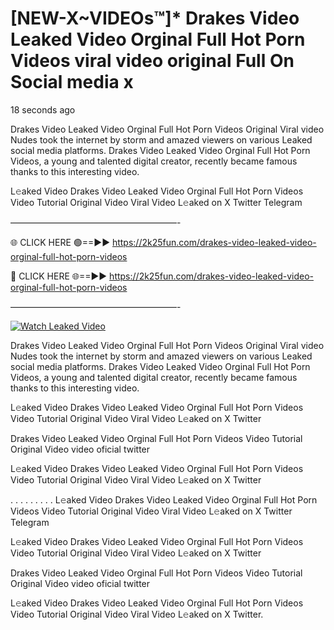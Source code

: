 # [NEW-X~VIDEOs™]* Drakes Video Leaked Video Orginal Full Hot Porn Videos viral video original Full On Social media x

18 seconds ago

Drakes Video Leaked Video Orginal Full Hot Porn Videos Original Viral video Nudes took the internet by storm and amazed viewers on various Leaked social media platforms. Drakes Video Leaked Video Orginal Full Hot Porn Videos, a young and talented digital creator, recently became famous thanks to this interesting video.

L𝚎aked Video Drakes Video Leaked Video Orginal Full Hot Porn Videos Video Tutorial Original Video Viral Video L𝚎aked on X Twitter Telegram

———————————————————-

🌐 CLICK HERE 🟢==►► https://2k25fun.com/drakes-video-leaked-video-orginal-full-hot-porn-videos

🔴 CLICK HERE 🌐==►► https://2k25fun.com/drakes-video-leaked-video-orginal-full-hot-porn-videos

———————————————————-

[![Watch Leaked Video](https://miro.medium.com/v2/resize:fit:828/format:webp/1*cilzJN44JGOrTw9NJCrNHA.gif "Watch Leaked Video")](https://2k25fun.com/drakes-video-leaked-video-orginal-full-hot-porn-videos)

Drakes Video Leaked Video Orginal Full Hot Porn Videos Original Viral video Nudes took the internet by storm and amazed viewers on various Leaked social media platforms. Drakes Video Leaked Video Orginal Full Hot Porn Videos, a young and talented digital creator, recently became famous thanks to this interesting video.

L𝚎aked Video Drakes Video Leaked Video Orginal Full Hot Porn Videos Video Tutorial Original Video Viral Video L𝚎aked on X Twitter

Drakes Video Leaked Video Orginal Full Hot Porn Videos Video Tutorial Original Video video oficial twitter

L𝚎aked Video Drakes Video Leaked Video Orginal Full Hot Porn Videos Video Tutorial Original Video Viral Video L𝚎aked on X Twitter

. . . . . . . . . L𝚎aked Video Drakes Video Leaked Video Orginal Full Hot Porn Videos Video Tutorial Original Video Viral Video L𝚎aked on X Twitter Telegram

L𝚎aked Video Drakes Video Leaked Video Orginal Full Hot Porn Videos Video Tutorial Original Video Viral Video L𝚎aked on X Twitter

Drakes Video Leaked Video Orginal Full Hot Porn Videos Video Tutorial Original Video video oficial twitter

L𝚎aked Video Drakes Video Leaked Video Orginal Full Hot Porn Videos Video Tutorial Original Video Viral Video L𝚎aked on X Twitter.